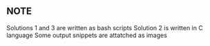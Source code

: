 ## NOTE 
Solutions 1 and 3 are written as bash scripts
Solution 2 is written in C language
Some output snippets are attatched as images